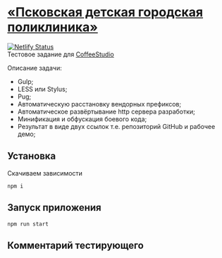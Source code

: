 # [«Псковская детская городская поликлиника»](https://youthful-beaver-49a463.netlify.app/)
[![Netlify Status](https://api.netlify.com/api/v1/badges/41a8abbf-2e15-4795-a2e2-95ef58b391ee/deploy-status)](https://app.netlify.com/sites/youthful-beaver-49a463/deploys)<br>
Тестовое задание для [CoffeeStudio](https://www.ivi.ru/)
<br>

Описание задачи:
- Gulp;
- LESS или Stylus;
- Pug;
- Автоматическую расстановку вендорных префиксов;
- Автоматическое развёртывание http сервера разработки;
- Минификация и обфускация боевого кода;
- Результат в виде двух ссылок т.е. репозиторий GitHub и рабочее демо;

## Установка
Скачиваем зависимости
```
npm i
```

## Запуск приложения
```
npm run start
```

## Комментарий тестирующего
